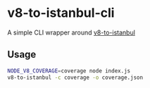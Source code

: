 # v8-to-istanbul-cli

A simple CLI wrapper around
[v8-to-istanbul](https://www.npmjs.com/package/v8-to-istanbul)

## Usage

```sh
NODE_V8_COVERAGE=coverage node index.js
v8-to-istanbul -c coverage -o coverage.json
```
